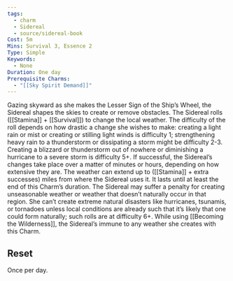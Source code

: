 ```yaml
---
tags:
  - charm
  - Sidereal
  - source/sidereal-book
Cost: 5m
Mins: Survival 3, Essence 2
Type: Simple
Keywords:
  - None
Duration: One day
Prerequisite Charms:
  - "[[Sky Spirit Demand]]"
---
```

Gazing skyward as she makes the Lesser Sign of the Ship’s Wheel, the Sidereal shapes the skies to create or remove obstacles. The Sidereal rolls ([[Stamina]] + [[Survival]]) to change the local weather. The difficulty of the roll depends on how drastic a change she wishes to make: creating a light rain or mist or creating or stilling light winds is difficulty 1; strengthening heavy rain to a thunderstorm or dissipating a storm might be difficulty 2-3. Creating a blizzard or thunderstorm out of nowhere or diminishing a hurricane to a severe storm is difficulty 5+. If successful, the Sidereal’s changes take place over a matter of minutes or hours, depending on how extensive they are. The weather can extend up to ([[Stamina]] + extra successes) miles from where the Sidereal uses it. It lasts until at least the end of this Charm’s duration. The Sidereal may suffer a penalty for creating unseasonable weather or weather that doesn’t naturally occur in that region. She can’t create extreme natural disasters like hurricanes, tsunamis, or tornadoes unless local conditions are already such that it’s likely that one could form naturally; such rolls are at difficulty 6+. While using [[Becoming the Wilderness]], the Sidereal’s immune to any weather she creates with this Charm. 
## Reset
Once per day.